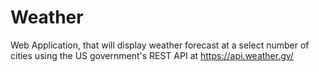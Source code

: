 # Weather
Web Application, that will display weather forecast at a select number of cities using the US government's REST API at https://api.weather.gv/

